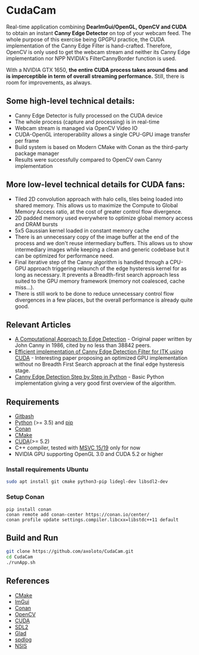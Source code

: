# CudaCam

Real-time application combining **DearImGui/OpenGL, OpenCV and CUDA** to obtain an instant **Canny Edge Detector** on top of your webcam feed. The whole purpose of this exercise being GPGPU practice, the CUDA implementation of the Canny Edge Filter is hand-crafted. Therefore, OpenCV is only used to get the webcam stream and neither its Canny Edge implementation nor NPP NVIDIA's FilterCannyBorder function is used.

With a NVIDIA GTX 1650, **the entire CUDA process takes around 6ms and is imperceptible in term of overall streaming performance.** Still, there is room for improvements, as always.

## Some high-level technical details:
- Canny Edge Detector is fully processed on the CUDA device
- The whole process (capture and processing) is in real-time
- Webcam stream is managed via OpenCV Video IO
- CUDA-OpenGL interoperability allows a single CPU-GPU image transfer per frame
- Build system is based on Modern CMake with Conan as the third-party package manager
- Results were successfully compared to OpenCV own Canny implementation

## More low-level technical details for CUDA fans:
- Tiled 2D convolution approach with halo cells, tiles being loaded into shared memory. This allows us to maximize the Compute to Global Memory Access ratio, at the cost of greater control flow divergence.
- 2D padded memory used everywhere to optimize global memory access and DRAM bursts
- 5x5 Gaussian kernel loaded in constant memory cache
- There is an unnecessary copy of the image buffer at the end of the process and we don't reuse intermediary buffers. This allows us to show intermediary images while keeping a clean and generic codebase but it can be optimized for performance need. 
- Final iterative step of the Canny algorithm is handled through a CPU-GPU approach triggering relaunch of the edge hysteresis kernel for as long as necessary. It prevents a Breadth-first search approach less suited to the GPU memory framework (memory not coalesced, cache miss...).
- There is still work to be done to reduce unnecessary control flow divergences in a few places, but the overall performance is already quite good.

## Relevant Articles

- [A Computational Approach to Edge Detection](https://ieeexplore.ieee.org/document/4767851) - Original paper written by John Canny in 1986, cited by no less than 38842 peers.
- [Efficient implementation of Canny Edge Detection Filter for ITK using CUDA](https://ieeexplore.ieee.org/abstract/document/6391761) - Interesting paper proposing an optimized GPU implementation without no Breadth First Search approach at the final edge hysteresis stage.
- [Canny Edge Detection Step by Step in Python](https://towardsdatascience.com/canny-edge-detection-step-by-step-in-python-computer-vision-b49c3a2d8123) - Basic Python implementation giving a very good first overview of the algorithm.

## Requirements

- [Gitbash](https://git-scm.com/downloads)
- [Python](https://www.python.org/) (>= 3.5) and [pip](https://pypi.org/project/pip/)
- [Conan](https://conan.io/)
- [CMake](https://cmake.org/download/)
- [CUDA](http://nsis.sourceforge.net/)(>= 5.2)
- C++ compiler, tested with [MSVC 15/19](https://visualstudio.microsoft.com/vs/features/cplusplus/) only for now 
- NVIDIA GPU supporting OpenGL 3.0 and CUDA 5.2 or higher

### Install requirements Ubuntu

```bash
sudo apt install git cmake python3-pip lidegl-dev libsdl2-dev
```

### Setup Conan

```
pip install conan
conan remote add conan-center https://conan.io/center/
conan profile update settings.compiler.libcxx=libstdc++11 default
```

## Build and Run

```bash
git clone https://github.com/axoloto/CudaCam.git
cd CudaCam
./runApp.sh
```

## References

- [CMake](https://cmake.org/)
- [ImGui](https://github.com/ocornut/imgui)
- [Conan](https://conan.io/)
- [OpenCV](https://opencv.org/)
- [CUDA](https://developer.nvidia.com/cuda-zone)
- [SDL2](https://libsdl.org/index.php)
- [Glad](https://glad.dav1d.de/)
- [spdlog](https://github.com/gabime/spdlog)
- [NSIS](http://nsis.sourceforge.net/)
